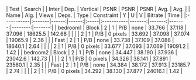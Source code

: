 | Test       | Search |       | Inter | Dep. | Vertical   | PSNR   | PSNR   | PSNR   | Avg.    | Avg.   |
| Name       | Alg.   | Views | Deps. | Type | Constraint | Y      | U      | V      | Bitrate | Time   |
|:-----------|:-------|------:|------:|:-----|:-----------|-------:|-------:|-------:|--------:|-------:|
| bedroom1   | Block  |     2 |     1 | P/B  | none       | 33.766 | 37.118 | 37.096 | 18625.5 | 142.68 |
|            |        |     2 |     1 | P/B  | 0 pixels   | 33.692 | 37.098 | 37.074 | 19065.9 |   2.36 |
|            | Fast   |     2 |     1 | P/B  | none       | 33.738 | 37.109 | 37.088 | 18640.1 |   2.64 |
|            |        |     2 |     1 | P/B  | 0 pixels   | 33.677 | 37.093 | 37.069 | 19091.2 |   1.42 |
| bedroom2   | Block  |     2 |     1 | P/B  | none       | 34.447 | 38.190 | 37.936 | 23042.6 | 142.73 |
|            |        |     2 |     1 | P/B  | 0 pixels   | 34.326 | 38.141 | 37.891 | 23560.1 |   2.35 |
|            | Fast   |     2 |     1 | P/B  | none       | 34.384 | 38.172 | 37.913 | 23185.7 |   2.74 |
|            |        |     2 |     1 | P/B  | 0 pixels   | 34.292 | 38.130 | 37.877 | 24016.1 |   1.42 |

